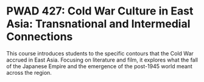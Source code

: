 # PWAD 427: Cold War Culture in East Asia: Transnational and Intermedial Connections

This course introduces students to the specific contours that the Cold War accrued in East Asia. Focusing on literature and film, it explores what the fall of the Japanese Empire and the emergence of the post-1945 world meant across the region.